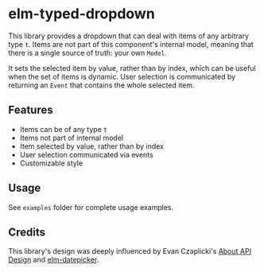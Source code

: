 # elm-typed-dropdown

This library provides a dropdown that can deal with items of any arbitrary type `t`. Items are not part of this component's internal model, meaning that there is a single source of truth: your own `Model`.

It sets the selected item by value, rather than by index, which can be useful when the set of items is dynamic. User selection is communicated by returning an `Event` that contains the whole selected item. 

## Features

- Items can be of any type `t`
- Items not part of internal model
- Item selected by value, rather than by index
- User selection communicated via events
- Customizable style

## Usage

See `examples` folder for complete usage examples.

## Credits

This library's design was deeply influenced by Evan Czaplicki's [About API Design](https://github.com/evancz/elm-sortable-table#about-api-design) and [elm-datepicker](https://github.com/elm-community/elm-datepicker).